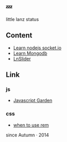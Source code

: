 ## :zzz:

little lanz status

## Content

-  [Learn nodejs socket.io](https://github.com/hanaarena/lazyday/tree/dev/Code/simple_webchat)
-  [Learn Mongodb](https://github.com/hanaarena/lazyday/tree/dev/Code/payment-records)
-  [LnSlider](https://github.com/hanaarena/lazyday/tree/dev/Code/LnSlider)

## Link

### js

-  [Javascript Garden](http://bonsaiden.github.io/JavaScript-Garden/zh/)

### css

- [when to use rem](http://www.w3cplus.com/css/when-to-use-em-vs-rem.html)

since Autumn · 2014